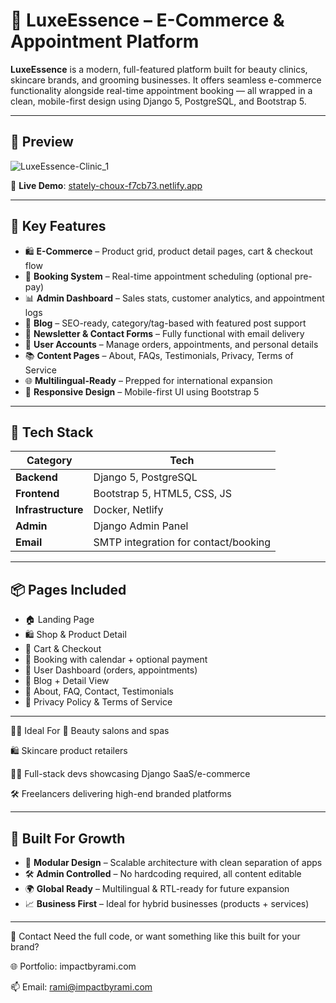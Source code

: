 # 💅 LuxeEssence – E-Commerce & Appointment Platform

**LuxeEssence** is a modern, full-featured platform built for beauty clinics, skincare brands, and grooming businesses. It offers seamless e-commerce functionality alongside real-time appointment booking — all wrapped in a clean, mobile-first design using Django 5, PostgreSQL, and Bootstrap 5.

---

## 📸 Preview

![LuxeEssence-Clinic_1](https://github.com/user-attachments/assets/12e5212f-9db6-416b-add4-7122c2e3eb27)

🔗 **Live Demo**: [stately-choux-f7cb73.netlify.app](https://stately-choux-f7cb73.netlify.app)

---

## 🚀 Key Features

- 🛍️ **E-Commerce** – Product grid, product detail pages, cart & checkout flow
- 📅 **Booking System** – Real-time appointment scheduling (optional pre-pay)
- 📊 **Admin Dashboard** – Sales stats, customer analytics, and appointment logs
- 📝 **Blog** – SEO-ready, category/tag-based with featured post support
- 📧 **Newsletter & Contact Forms** – Fully functional with email delivery
- 👤 **User Accounts** – Manage orders, appointments, and personal details
- 📚 **Content Pages** – About, FAQs, Testimonials, Privacy, Terms of Service
- 🌐 **Multilingual-Ready** – Prepped for international expansion
- 📱 **Responsive Design** – Mobile-first UI using Bootstrap 5

---

## 🧠 Tech Stack

| Category         | Tech                                   |
|------------------|----------------------------------------|
| **Backend**      | Django 5, PostgreSQL                   |
| **Frontend**     | Bootstrap 5, HTML5, CSS, JS            |
| **Infrastructure**| Docker, Netlify                       |
| **Admin**        | Django Admin Panel                     |
| **Email**        | SMTP integration for contact/booking   |

---

## 📦 Pages Included

- 🏠 Landing Page
- 🛍️ Shop & Product Detail
- 🧾 Cart & Checkout
- 📅 Booking with calendar + optional payment
- 👤 User Dashboard (orders, appointments)
- 📝 Blog + Detail View
- 📄 About, FAQ, Contact, Testimonials
- 🔐 Privacy Policy & Terms of Service

---

🧑‍💼 Ideal For
💄 Beauty salons and spas

🛍 Skincare product retailers

👨‍💻 Full-stack devs showcasing Django SaaS/e-commerce

🛠 Freelancers delivering high-end branded platforms

---

## 🧱 Built For Growth

- 🧩 **Modular Design** – Scalable architecture with clean separation of apps
- 🛠️ **Admin Controlled** – No hardcoding required, all content editable
- 🌍 **Global Ready** – Multilingual & RTL-ready for future expansion
- 📈 **Business First** – Ideal for hybrid businesses (products + services)

---

📨 Contact
Need the full code, or want something like this built for your brand?

🌐 Portfolio: impactbyrami.com

📫 Email: rami@impactbyrami.com

